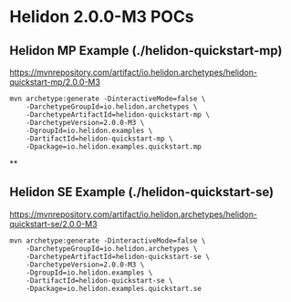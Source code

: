# Helidon  2.0.0-M3 POCs


## Helidon MP Example (./helidon-quickstart-mp)

https://mvnrepository.com/artifact/io.helidon.archetypes/helidon-quickstart-mp/2.0.0-M3

```
mvn archetype:generate -DinteractiveMode=false \
    -DarchetypeGroupId=io.helidon.archetypes \
    -DarchetypeArtifactId=helidon-quickstart-mp \
    -DarchetypeVersion=2.0.0-M3 \
    -DgroupId=io.helidon.examples \
    -DartifactId=helidon-quickstart-mp \
    -Dpackage=io.helidon.examples.quickstart.mp
```
**
## Helidon SE Example (./helidon-quickstart-se)

https://mvnrepository.com/artifact/io.helidon.archetypes/helidon-quickstart-se/2.0.0-M3

```
mvn archetype:generate -DinteractiveMode=false \
    -DarchetypeGroupId=io.helidon.archetypes \
    -DarchetypeArtifactId=helidon-quickstart-se \
    -DarchetypeVersion=2.0.0-M3 \
    -DgroupId=io.helidon.examples \
    -DartifactId=helidon-quickstart-se \
    -Dpackage=io.helidon.examples.quickstart.se
```
